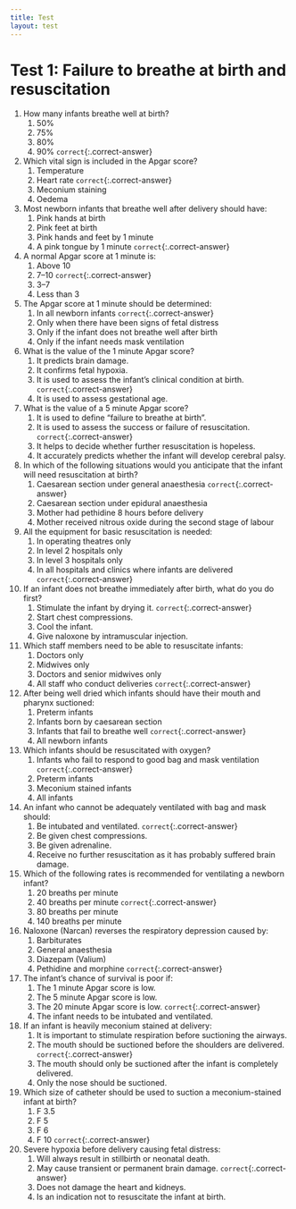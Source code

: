 ```yaml
---
title: Test
layout: test
---
```


# Test 1: Failure to breathe at birth and resuscitation

1.	How many infants breathe well at birth?
	1.	50%
	1.	75%
	1.	80%
	1.	90% `correct`{:.correct-answer}
2.	Which vital sign is included in the Apgar score?
	1.	Temperature
	1.	Heart rate `correct`{:.correct-answer}
	1.	Meconium staining
	1.	Oedema
3.	Most newborn infants that breathe well after delivery should have:
	1.	Pink hands at birth
	1.	Pink feet at birth
	1.	Pink hands and feet by 1 minute
	1.	A pink tongue by 1 minute `correct`{:.correct-answer}
4.	A normal Apgar score at 1 minute is:
	1.	Above 10
	1.	7–10 `correct`{:.correct-answer}
	1.	3–7
	1.	Less than 3
5.	The Apgar score at 1 minute should be determined: 
	1.	In all newborn infants `correct`{:.correct-answer}
	1.	Only when there have been signs of fetal distress
	1.	Only if the infant does not breathe well after birth
	1.	Only if the infant needs mask ventilation
6.	What is the value of the 1 minute Apgar score?
	1.	It predicts brain damage.
	1.	It confirms fetal hypoxia.
	1.	It is used to assess the infant’s clinical condition at birth. `correct`{:.correct-answer}
	1.	It is used to assess gestational age.
7.	What is the value of a 5 minute Apgar score?
	1.	It is used to define “failure to breathe at birth”.
	1.	It is used to assess the success or failure of resuscitation. `correct`{:.correct-answer}
	1.	It helps to decide whether further resuscitation is hopeless.
	1.	It accurately predicts whether the infant will develop cerebral palsy.
8.	In which of the following situations would you anticipate that the infant will need resuscitation at birth?
	1.	Caesarean section under general anaesthesia `correct`{:.correct-answer}
	1.	Caesarean section under epidural anaesthesia
	1.	Mother had pethidine 8 hours before delivery
	1.	Mother received nitrous oxide during the second stage of labour
9.	All the equipment for basic resuscitation is needed:
	1.	In operating theatres only
	1.	In level 2 hospitals only
	1.	In level 3 hospitals only
	1.	In all hospitals and clinics where infants are delivered `correct`{:.correct-answer}
10.	If an infant does not breathe immediately after birth, what do you do first?
	1.	Stimulate the infant by drying it. `correct`{:.correct-answer}
	1.	Start chest compressions.
	1.	Cool the infant.
	1.	Give naloxone by intramuscular injection.
11.	Which staff members need to be able to resuscitate infants:
	1.	Doctors only
	1.	Midwives only
	1.	Doctors and senior midwives only
	1.	All staff who conduct deliveries `correct`{:.correct-answer}
12.	After being well dried which infants should have their mouth and pharynx suctioned:
	1.	Preterm infants
	1.	Infants born by caesarean section
	1.	Infants that fail to breathe well `correct`{:.correct-answer}
	1.	All newborn infants
13.	Which infants should be resuscitated with oxygen?
	1.	Infants who fail to respond to good bag and mask ventilation `correct`{:.correct-answer}
	1.	Preterm infants
	1.	Meconium stained infants
	1.	All infants
14.	An infant who cannot be adequately ventilated with bag and mask should: 
	1.	Be intubated and ventilated. `correct`{:.correct-answer}
	1.	Be given chest compressions.
	1.	Be given adrenaline.
	1.	Receive no further resuscitation as it has probably suffered brain damage.
15.	Which of the following rates is recommended for ventilating a newborn infant?
	1.	20 breaths per minute
	1.	40 breaths per minute `correct`{:.correct-answer}
	1.	80 breaths per minute
	1.	140 breaths per minute
16.	Naloxone (Narcan) reverses the respiratory depression caused by:
	1.	Barbiturates
	1.	General anaesthesia
	1.	Diazepam (Valium)
	1.	Pethidine and morphine `correct`{:.correct-answer}
17.	The infant’s chance of survival is poor if:
	1.	The 1 minute Apgar score is low.
	1.	The 5 minute Apgar score is low.
	1.	The 20 minute Apgar score is low. `correct`{:.correct-answer}
	1.	The infant needs to be intubated and ventilated.
18.	If an infant is heavily meconium stained at delivery:
	1.	It is important to stimulate respiration before suctioning the airways.
	1.	The mouth should be suctioned before the shoulders are delivered. `correct`{:.correct-answer}
	1.	The mouth should only be suctioned after the infant is completely delivered.
	1.	Only the nose should be suctioned.
19.	Which size of catheter should be used to suction a meconium-stained infant at birth?
	1.	F 3.5
	1.	F 5
	1.	F 6
	1.	F 10 `correct`{:.correct-answer}
20.	Severe hypoxia before delivery causing fetal distress:
	1.	Will always result in stillbirth or neonatal death.
	1.	May cause transient or permanent brain damage. `correct`{:.correct-answer}
	1.	Does not damage the heart and kidneys.
	1.	Is an indication not to resuscitate the infant at birth.
